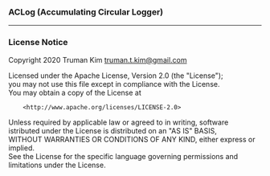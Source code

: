 
### ACLog (Accumulating Circular Logger)
***


### License Notice

Copyright 2020 Truman Kim <truman.t.kim@gmail.com>

Licensed under the Apache License, Version 2.0 (the "License");  
you may not use this file except in compliance with the License.  
You may obtain a copy of the License at

        <http://www.apache.org/licenses/LICENSE-2.0>   

Unless required by applicable law or agreed to in writing, software  
istributed under the License is distributed on an "AS IS" BASIS,  
WITHOUT WARRANTIES OR CONDITIONS OF ANY KIND, either express or implied.  
See the License for the specific language governing permissions and  
limitations under the License.